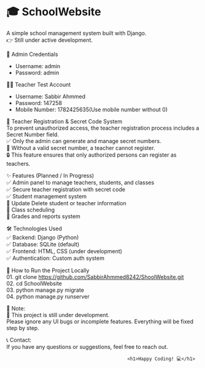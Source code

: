 <h1>🎓 SchoolWebsite</h1>
A simple school management system built with Django.<br>
👉 Still under active development.<br>



👤 Admin Credentials
   - Username: admin
   - Password: admin



👨‍🏫 Teacher Test Account<br>
   - Username: Sabbir Ahmmed<br>
   - Password: 147258<br>
   - Mobile Number: 1782425635(Use mobile number without 0)<br>


🔐 Teacher Registration & Secret Code System<br>
To prevent unauthorized access, the teacher registration process includes a Secret Number field.<br>
       ✅ Only the admin can generate and manage secret numbers.<br>
       🚫 Without a valid secret number, a teacher cannot register.<br>
       🔒 This feature ensures that only authorized persons can register as teachers.<br>



✨ Features (Planned / In Progress)<br>
       ✅ Admin panel to manage teachers, students, and classes<br>
       ✅ Secure teacher registration with secret code<br>
       ✅ Student management system<br>
       🚫 Update Delete student or teacher information<br>
       🚫 Class scheduling<br>
       🚫 Grades and reports system<br>



🛠️ Technologies Used<br>
      ✅ Backend: Django (Python)<br>
      ✅ Database: SQLite (default)<br>
      ✅ Frontend: HTML, CSS (under development)<br>
      ✅ Authentication: Custom auth system<br>



🚀 How to Run the Project Locally<br>
      01. git clone https://github.com/SabbirAhmmed8242/ShoolWebsite.git<br>
      02. cd SchoolWebsite<br>
      03. python manage.py migrate<br>
      04. python manage.py runserver<br>


📌 Note:<br>
      🚧 This project is still under development.<br>
      Please ignore any UI bugs or incomplete features. Everything will be fixed step by step.<br>

📞 Contact:<br>
If you have any questions or suggestions, feel free to reach out.<br>

                                                <h1>Happy Coding! 💻</h1>
                                                                                                      
                                                                                                      
                                                                                                      
                                                                                                      
                                                                                                      
